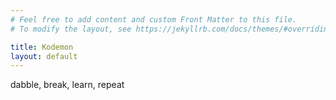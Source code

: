 ```yaml
---
# Feel free to add content and custom Front Matter to this file.
# To modify the layout, see https://jekyllrb.com/docs/themes/#overriding-theme-defaults

title: Kodemon
layout: default
---
```


dabble, break, learn, repeat
